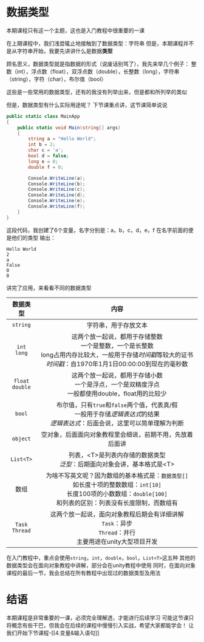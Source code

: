 # 数据类型

本期课程只有这一个主题，这也是入门教程中很重要的一课

在上期课程中，我们浅尝辄止地接触到了数据类型：字符串
但是，本期课程并不是从字符串开始，我要先讲讲什么是数据**类型**

顾名思义，数据类型就是指数据的形式（说废话别骂了），我先来举几个例子：
整数（int），浮点数（float），双浮点数（double），长整数（long），字符串（string），字符（char），布尔值（bool）

这些是一些常用的数据类型，还有的我没有列举出来，但是都和所列举的类似

但是，数据类型有什么实际用途呢？
下节课重点讲，这节课简单说说
```csharp
public static class MainApp  
{  
    public static void Main(string[] args)  
    {        
	    string a = "Hello World";  
        int b = 2;  
        char c = 'a';  
        bool d = false;  
        long e = 0;  
        double f = 0;  

        Console.WriteLine(a);  
        Console.WriteLine(b);  
        Console.WriteLine(c);  
        Console.WriteLine(d);  
        Console.WriteLine(e);  
        Console.WriteLine(f);  
    }
}
```
这段代码，我创建了6个变量，名字分别是：a，b，c，d，e，f
在名字前面的便是他们的类型
输出：
```output
Hello World
2
a
False
0
0
```

讲完了应用，来看看不同的数据类型

|        数据类型         |                                                    内容                                                    |
| :-----------------: | :------------------------------------------------------------------------------------------------------: |
|      `string`       |                                                字符串，用于存放文本                                                |
|   `int`<br>`long`   |   这两个放一起说，都用于存储整数<br>一个是整数，一个是长整数<br>long占用内存比较大，一般用于存储*时间戳*等较大的证书<br>*时间戳*：自1970年1月1日00:00:00到现在的毫秒数    |
| `float`<br>`double` |                       这两个放一起说，都用于存储小数<br>一个是浮点，一个是双精度浮点<br>一般都使用double，float用的比较少                        |
|       `bool`        |              布尔值，只有`true`和`false`两个值，代表真/假<br>一般用于存储*逻辑表达式*的结果<br>*逻辑表达式*：后面会说，这里可以简单理解为判断               |
|      `object`       |                                       空对象，后面面向对象教程里会细说，前期不用，先放着后面讲                                       |
|      `List<T>`      |                              列表，\<T>是列表内存储的数据类型<br>*泛型*：后期面向对象会讲，基本格式是\<T>                               |
|         数组          | 为啥不写英文呢？因为数组的基本格式是：`数据类型[]`<br>如长度十项的整数数组：`int[10]`<br>长度100项的小数数组：`double[100]`<br>和列表的区别：列表没有长度限制，而数组有 |
| `Task`<br>`Thread`  |                  这两个放一起说，面向对象教程后期会有详细讲解<br>`Task`：异步<br>`Thread`：并行<br>主要用途在unity大型项目开发                  |
在入门教程中，重点会使用`string`，`int`，`double`，`bool`，`List<T>`这五种
其他的数据类型会在面向对象教程中讲解，部分会在unity教程中使用
同时，在面向对象课程的最后一节，我会总结在所有教程中出现过的数据类型及用法

# 结语
本期课程是非常重要的一课，必须完全理解透，才能进行后续学习
可能这节课只将概念有些干巴，但我会在后续的课程中慢慢引入实战，希望大家都能学会！
让我们开始下节课程-[[4.变量&输入语句]]